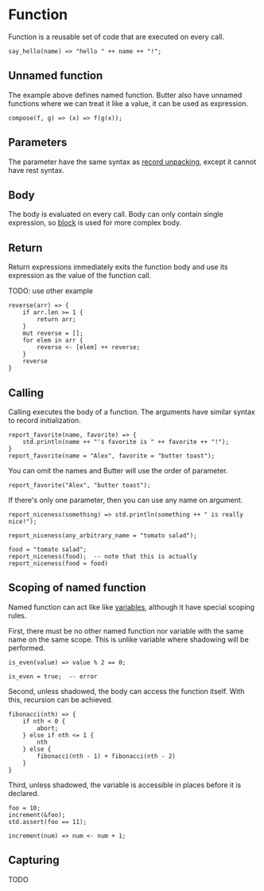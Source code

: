 # Function

Function is a reusable set of code that are executed on every call.

```butter
say_hello(name) => "hello " ++ name ++ "!";
```

## Unnamed function

The example above defines named function. Butter also have unnamed functions where we can treat it like a value, it can be used as expression.

```butter
compose(f, g) => (x) => f(g(x));
```

## Parameters

The parameter have the same syntax as [record unpacking], except it cannot have rest syntax.

[record unpacking]: unpacking.md#record

## Body

The body is evaluated on every call. Body can only contain single expression, so [block] is used for more complex body.

[block]: control_flow.md#block

## Return

Return expressions immediately exits the function body and use its expression as the value of the function call.

TODO: use other example

```butter
reverse(arr) => {
    if arr.len >= 1 {
        return arr;
    }
    mut reverse = [];
    for elem in arr {
        reverse <- [elem] ++ reverse;
    }
    reverse
}
```

## Calling

Calling executes the body of a function. The arguments have similar syntax to record initialization.

```butter
report_favorite(name, favorite) => {
    std.println(name ++ "'s favorite is " ++ favorite ++ "!");
}
report_favorite(name = "Alex", favorite = "butter toast");
```

You can omit the names and Butter will use the order of parameter.

```butter
report_favorite("Alex", "butter toast");
```

If there's only one parameter, then you can use any name on argument.

```butter
report_niceness(something) => std.println(something ++ " is really nice!");

report_niceness(any_arbitrary_name = "tomato salad");

food = "tomato salad";
report_niceness(food);  -- note that this is actually report_niceness(food = food)
```

## Scoping of named function

Named function can act like like [variables], although it have special scoping rules.

[variables]: variable_and_assignment.md

First, there must be no other named function nor variable with the same name on the same scope. This is unlike variable where shadowing will be performed.

```butter
is_even(value) => value % 2 == 0;

is_even = true;  -- error
```

Second, unless shadowed, the body can access the function itself. With this, recursion can be achieved.

```butter
fibonacci(nth) => {
    if nth < 0 {
        abort;
    } else if nth <= 1 {
        nth
    } else {
        fibonacci(nth - 1) + fibonacci(nth - 2)
    }
}
```

Third, unless shadowed, the variable is accessible in places before it is declared.

```butter
foo = 10;
increment(&foo);
std.assert(foo == 11);

increment(num) => num <- num + 1;
```

## Capturing

TODO
